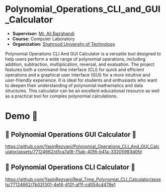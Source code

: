 # Polynomial_Operations_CLI_and_GUI_Calculator

- **Supervisor:** [Mr. Ali Bazghandi](https://shahroodut.ac.ir/en/as/?id=S019) <br>
- **Course:** Computer Laboratory <br>
- **Organization:** [Shahrood University of Technology](https://www.shahroodut.ac.ir/en/) <br>

Polynomial Operations CLI And GUI Calculator is a versatile tool designed to help users perform a wide range of polynomial operations, including addition, subtraction, multiplication, reversal, and evaluation. The project features both a command-line interface (CLI) for quick and efficient operations and a graphical user interface (GUI) for a more intuitive and user-friendly experience. It is ideal for students and enthusiasts who want to deepen their understanding of polynomial mathematics and data structures. This calculator can be an excellent educational resource as well as a practical tool for complex polynomial calculations.

# Demo :tada:

## :mega: Polynomial Operations GUI Calculator :mega:
https://github.com/YasinRezvani/Polynomial_Operations_CLI_And_GUI_Calculator/assets/77124662/d1ca7a18-75ab-40f6-b41a-33205993d0fd

## 🌸 Polynomial Operations CLI Calculator 🌸
https://github.com/YasinRezvani/Real_Time_Polynomial_CLI_Calculator/assets/77124662/7b02f301-4ef4-412f-af1f-cd054cd478e1


